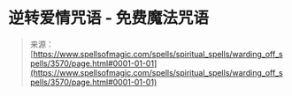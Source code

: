 <!--yml

category: 未分类

date: 2024-06-12 18:37:15

-->

# 逆转爱情咒语 - 免费魔法咒语

> 来源：[https://www.spellsofmagic.com/spells/spiritual_spells/warding_off_spells/3570/page.html#0001-01-01](https://www.spellsofmagic.com/spells/spiritual_spells/warding_off_spells/3570/page.html#0001-01-01)
